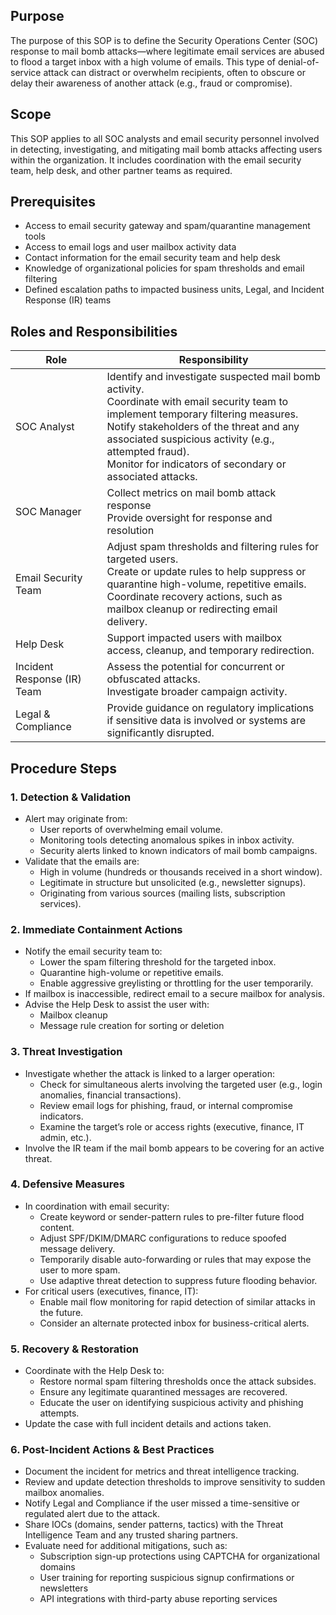 ## Purpose
The purpose of this SOP is to define the Security Operations Center (SOC) response to mail bomb attacks—where legitimate email services are abused to flood a target inbox with a high volume of emails. This type of denial-of-service attack can distract or overwhelm recipients, often to obscure or delay their awareness of another attack (e.g., fraud or compromise).

## Scope
This SOP applies to all SOC analysts and email security personnel involved in detecting, investigating, and mitigating mail bomb attacks affecting users within the organization. It includes coordination with the email security team, help desk, and other partner teams as required.

## Prerequisites
- Access to email security gateway and spam/quarantine management tools
- Access to email logs and user mailbox activity data
- Contact information for the email security team and help desk
- Knowledge of organizational policies for spam thresholds and email filtering
- Defined escalation paths to impacted business units, Legal, and Incident Response (IR) teams

## Roles and Responsibilities

| Role                        | Responsibility                                                                                                                                                                                                                                                                                              |
| --------------------------- | ----------------------------------------------------------------------------------------------------------------------------------------------------------------------------------------------------------------------------------------------------------------------------------------------------------- |
| SOC Analyst                 | Identify and investigate suspected mail bomb activity.<br>Coordinate with email security team to implement temporary filtering measures.<br>Notify stakeholders of the threat and any associated suspicious activity (e.g., attempted fraud).<br>Monitor for indicators of secondary or associated attacks. |
| SOC Manager                 | Collect metrics on mail bomb attack response<br>Provide oversight for response and resolution                                                                                                                                                                                                               |
| Email Security Team         | Adjust spam thresholds and filtering rules for targeted users.<br>Create or update rules to help suppress or quarantine high-volume, repetitive emails.<br>Coordinate recovery actions, such as mailbox cleanup or redirecting email delivery.                                                              |
| Help Desk                   | Support impacted users with mailbox access, cleanup, and temporary redirection.                                                                                                                                                                                                                             |
| Incident Response (IR) Team | Assess the potential for concurrent or obfuscated attacks.<br>Investigate broader campaign activity.                                                                                                                                                                                                        |
| Legal & Compliance          | Provide guidance on regulatory implications if sensitive data is involved or systems are significantly disrupted.                                                                                                                                                                                           |

## Procedure Steps
### 1. Detection & Validation
- Alert may originate from:
	- User reports of overwhelming email volume.
	- Monitoring tools detecting anomalous spikes in inbox activity.
	- Security alerts linked to known indicators of mail bomb campaigns.
- Validate that the emails are:
	- High in volume (hundreds or thousands received in a short window).
	- Legitimate in structure but unsolicited (e.g., newsletter signups).
	- Originating from various sources (mailing lists, subscription services).
### 2. Immediate Containment Actions
- Notify the email security team to:
	- Lower the spam filtering threshold for the targeted inbox.
	- Quarantine high-volume or repetitive emails.
	- Enable aggressive greylisting or throttling for the user temporarily.
- If mailbox is inaccessible, redirect email to a secure mailbox for analysis.
- Advise the Help Desk to assist the user with:
	- Mailbox cleanup
	- Message rule creation for sorting or deletion
### 3. Threat Investigation
- Investigate whether the attack is linked to a larger operation:
	- Check for simultaneous alerts involving the targeted user (e.g., login anomalies, financial transactions).
	- Review email logs for phishing, fraud, or internal compromise indicators.
	- Examine the target’s role or access rights (executive, finance, IT admin, etc.).
- Involve the IR team if the mail bomb appears to be covering for an active threat.
### 4. Defensive Measures
- In coordination with email security:
	- Create keyword or sender-pattern rules to pre-filter future flood content.
	- Adjust SPF/DKIM/DMARC configurations to reduce spoofed message delivery.  
	- Temporarily disable auto-forwarding or rules that may expose the user to more spam.
	- Use adaptive threat detection to suppress future flooding behavior.
- For critical users (executives, finance, IT):
	- Enable mail flow monitoring for rapid detection of similar attacks in the future.
	- Consider an alternate protected inbox for business-critical alerts.
### 5. Recovery & Restoration
- Coordinate with the Help Desk to:
	- Restore normal spam filtering thresholds once the attack subsides.
	- Ensure any legitimate quarantined messages are recovered.
	- Educate the user on identifying suspicious activity and phishing attempts.
- Update the case with full incident details and actions taken.
### 6. Post-Incident Actions & Best Practices
- Document the incident for metrics and threat intelligence tracking.
- Review and update detection thresholds to improve sensitivity to sudden mailbox anomalies.
- Notify Legal and Compliance if the user missed a time-sensitive or regulated alert due to the attack.
- Share IOCs (domains, sender patterns, tactics) with the Threat Intelligence Team and any trusted sharing partners.
- Evaluate need for additional mitigations, such as:
	- Subscription sign-up protections using CAPTCHA for organizational domains
	- User training for reporting suspicious signup confirmations or newsletters
	- API integrations with third-party abuse reporting services
